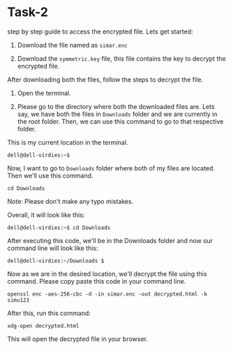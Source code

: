 
# Task-2
step by step guide to access the encrypted file. Lets get started:

1. Download the file named as `simar.enc` 

2. Download the `symmetric.key` file, this file contains the key to decrypt the encrypted file.

After downloading both the files, follow the steps to decrypt the file.

1. Open the terminal.

2. Please go to the directory where both the downloaded files are. Lets say, we have both the files in `Downloads` folder and we are currently in the root folder. Then, we can use this command to go to that respective folder.

This is my current location in the terminal.

```
dell@dell-virdies:~$ 

```
Now, I want to go to `Downloads` folder where both of my files are located. Then we'll use this command.

```
cd Downloads
```
Note: Please don't make any typo mistakes.

Overall, it will look like this:

```
dell@dell-virdies:~$ cd Downloads
```

After executing this code, we'll be in the Downloads folder and now our command line will look like this:

```
dell@dell-virdies:~/Downloads $ 
```

Now as we are in the desired location, we'll decrypt the file using this command.
Please copy paste this code in your command line.

```
openssl enc -aes-256-cbc -d -in simar.enc -out decrypted.html -k simu123
```
After this, run this command:
```
xdg-open decrypted.html
```
This will open the decrypted file in your browser.
